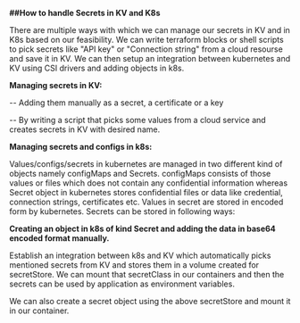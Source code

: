 **##How to handle Secrets in KV and K8s**

There are multiple ways with which we can manage our secrets in KV and in K8s based on our feasibility. We can write terraform blocks or shell scripts to pick secrets like "API key" or "Connection string" from a cloud resourse and save it in KV. We can then setup an integration between kubernetes and KV using CSI drivers and adding objects in k8s.

**Managing secrets in KV:**

-- Adding them manually as a secret, a certificate or a key

-- By writing a script that picks some values from a cloud service and creates secrets in KV with desired name.

**Managing secrets and configs in k8s:**

Values/configs/secrets in kubernetes are managed in two different kind of objects namely configMaps and Secrets. configMaps consists of those values or files which does not contain any confidential information whereas Secret object in kubernetes stores confidential files or data like credential, connection strings, certificates etc. Values in secret are stored in encoded form by kubernetes. Secrets can be stored in following ways:

**Creating an object in k8s of kind Secret and adding the data in base64 encoded format manually.**

Establish an integration between k8s and KV which automatically picks mentioned secrets from KV and stores them in a volume created for secretStore. We can mount that secretClass in our containers and then the secrets can be used by application as environment variables.

We can also create a secret object using the above secretStore and mount it in our container.
